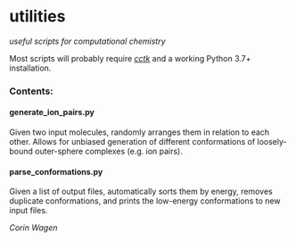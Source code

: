 # utilities
_useful scripts for computational chemistry_

Most scripts will probably require [_cctk_](https://cctk.readthedocs.io/en/latest/) and a working Python 3.7+ installation.

### Contents:

#### generate_ion_pairs.py

Given two input molecules, randomly arranges them in relation to each other. Allows for unbiased generation of different conformations of loosely-bound outer-sphere complexes (e.g. ion pairs).

#### parse_conformations.py

Given a list of output files, automatically sorts them by energy, removes duplicate conformations, and prints the low-energy conformations to new input files.

_Corin Wagen_
